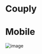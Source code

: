 # Couply

# Mobile 
![image](https://github.com/MuhammadTurkmen/Couply/assets/142389953/b096ce41-a37f-4c91-8cfb-69511b09e82f)
